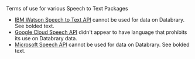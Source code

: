 
Terms of use for various Speech to Text Packages

-   [IBM Watson Speech to Text API](IBM-stt-terms.md) cannot be used for data on Databrary. See bolded text.
-   [Google Cloud Speech API](google-cloud-speech-API.md) didn't appear to have language that prohibits its use on Databrary data.
-   [Microsoft Speech API](microsoft-speech-API.md) cannot be used for data on Databrary. See bolded text.
